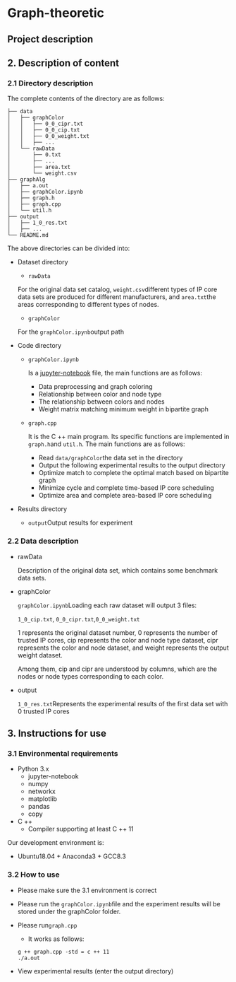 # Graph-theoretic

## Project description

## 2. Description of content

### 2.1 Directory description

The complete contents of the directory are as follows:

```
├── data
│   ├── graphColor
│   │   ├── 0_0_cipr.txt
│   │   ├── 0_0_cip.txt
│   │   ├── 0_0_weight.txt
│   │   ├── ...
│   └── rawData
│       ├── 0.txt
│       ├── ...
│       ├── area.txt
│       └── weight.csv
├── graphAlg
│   ├── a.out
│   ├── graphColor.ipynb
│   ├── graph.h
│   ├── graph.cpp
│   └── util.h
├── output
│   ├── 1_0_res.txt
│   ├── ...
└── README.md
```

The above directories can be divided into:

- Dataset directory

  - `rawData`

  For the original data set catalog, `weight.csv`different types of IP core data sets are produced for different manufacturers, and `area.txt`the areas corresponding to different types of nodes.

  - `graphColor`

  For the `graphColor.ipynb`output path

- Code directory

  - `graphColor.ipynb`

    Is a [jupyter-notebook](https://jupyter.org/) file, the main functions are as follows:

    - Data preprocessing and graph coloring
    - Relationship between color and node type
    - The relationship between colors and nodes
    - Weight matrix matching minimum weight in bipartite graph

  - `graph.cpp`

    It is the C ++ main program. Its specific functions are implemented in `graph.h`and `util.h`. The main functions are as follows:

    - Read `data/graphColor`the data set in the directory
    - Output the following experimental results to the output directory
    - Optimize match to complete the optimal match based on bipartite graph
    - Minimize cycle and complete time-based IP core scheduling
    - Optimize area and complete area-based IP core scheduling

- Results directory

  - `output`Output results for experiment

### 2.2 Data description

- rawData

  Description of the original data set, which contains some benchmark data sets.

- graphColor

  `graphColor.ipynb`Loading each raw dataset will output 3 files:

  `1_0_cip.txt`, `0_0_cipr.txt`,`0_0_weight.txt`

  1 represents the original dataset number, 0 represents the number of trusted IP cores, cip represents the color and node type dataset, cipr represents the color and node dataset, and weight represents the output weight dataset.

  Among them, cip and cipr are understood by columns, which are the nodes or node types corresponding to each color.

- output

  `1_0_res.txt`Represents the experimental results of the first data set with 0 trusted IP cores

## 3. Instructions for use

### 3.1 Environmental requirements

- Python 3.x
  - jupyter-notebook
  - numpy
  - networkx
  - matplotlib
  - pandas
  - copy
- C ++
  - Compiler supporting at least C ++ 11

Our development environment is:

- Ubuntu18.04 + Anaconda3 + GCC8.3

### 3.2 How to use

- Please make sure the 3.1 environment is correct

- Please run the `graphColor.ipynb`file and the experiment results will be stored under the graphColor folder.

- Please run`graph.cpp`

  - It works as follows:

  ```
  g ++ graph.cpp -std = c ++ 11 
  ./a.out
  ```

- View experimental results (enter the output directory)